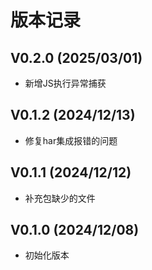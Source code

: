 # 版本记录

## V0.2.0 (2025/03/01)
- 新增JS执行异常捕获

## V0.1.2 (2024/12/13)
 - 修复har集成报错的问题

## V0.1.1 (2024/12/12)
 - 补充包缺少的文件

## V0.1.0 (2024/12/08)
 - 初始化版本